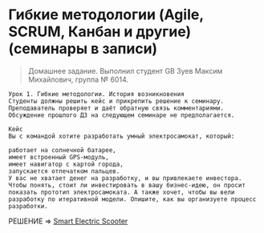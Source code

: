 # Гибкие методологии (Agile, SCRUM, Канбан и другие) (семинары в записи)
> Домашнее задание. Выполнил студент GB Зуев Максим Михайлович, группа № 6014.
```
Урок 1. Гибкие методологии. История возникновения
Студенты должны решить кейс и прикрепить решение к семинару. Преподаватель проверяет и даёт обратную связь комментариями. Обсуждение прошлого ДЗ на следующем семинаре не предполагается.

Кейс
Вы с командой хотите разработать умный электросамокат, который:

работает на солнечной батарее,
имеет встроенный GPS-модуль,
имеет навигатор с картой города,
запускается отпечатком пальцев.
У вас не хватает денег на разработку, и вы привлекаете инвестора. Чтобы понять, стоит ли инвестировать в вашу бизнес-идею, он просит показать прототип электросамоката. А также хочет, чтобы вы вели разработку по итеративной модели. Опишите, как вы организуете процесс разработки.
```
РЕШЕНИЕ => [Smart Electric Scooter](./Smart%20Electric%20Scooter.pdf)